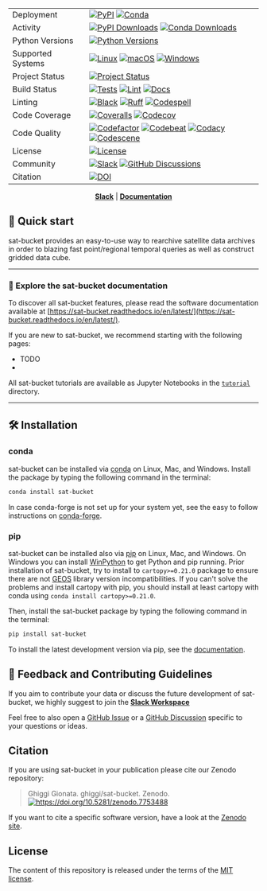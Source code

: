 <div align="center">

|                   |                                                                                                                                                                                                                                                                                                                                                                                                                                                                                                                                                                                                                                                                                           |
| ----------------- | ----------------------------------------------------------------------------------------------------------------------------------------------------------------------------------------------------------------------------------------------------------------------------------------------------------------------------------------------------------------------------------------------------------------------------------------------------------------------------------------------------------------------------------------------------------------------------------------------------------------------------------------------------------------------------------------- |
| Deployment        | [![PyPI](https://badge.fury.io/py/satellite-bucket.svg?style=flat)](https://pypi.org/project/sat-bucket/) [![Conda](https://img.shields.io/conda/vn/conda-forge/satellite-bucket.svg?logo=conda-forge&logoColor=white&style=flat)](https://anaconda.org/conda-forge/satellite-bucket)                                                                                                                                                                                                                                                                                                                                                                                                     |
| Activity          | [![PyPI Downloads](https://img.shields.io/pypi/dm/satellite-bucket.svg?label=PyPI%20downloads&style=flat)](https://pypi.org/project/satellite-bucket/) [![Conda Downloads](https://img.shields.io/conda/dn/conda-forge/satellite-bucket.svg?label=Conda%20downloads&style=flat)](https://anaconda.org/conda-forge/satellite-bucket)                                                                                                                                                                                                                                                                                                                                                      |
| Python Versions   | [![Python Versions](https://img.shields.io/badge/Python-3.10%20%203.11%20%203.12%20%203.13-blue?style=flat)](https://www.python.org/downloads/)                                                                                                                                                                                                                                                                                                                                                                                                                                                                                                                                           |
| Supported Systems | [![Linux](https://img.shields.io/github/actions/workflow/status/ghiggi/sat-bucket/.github/workflows/tests.yaml?label=Linux&style=flat)](https://github.com/ghiggi/sat-bucket/actions/workflows/tests.yaml) [![macOS](https://img.shields.io/github/actions/workflow/status/ghiggi/sat-bucket/.github/workflows/tests.yaml?label=macOS&style=flat)](https://github.com/ghiggi/sat-bucket/actions/workflows/tests.yaml) [![Windows](https://img.shields.io/github/actions/workflow/status/ghiggi/sat-bucket/.github/workflows/tests_windows.yaml?label=Windows&style=flat)](https://github.com/ghiggi/sat-bucket/actions/workflows/tests_windows.yaml)                                      |
| Project Status    | [![Project Status](https://www.repostatus.org/badges/latest/active.svg?style=flat)](https://www.repostatus.org/#active)                                                                                                                                                                                                                                                                                                                                                                                                                                                                                                                                                                   |
| Build Status      | [![Tests](https://github.com/ghiggi/sat-bucket/actions/workflows/tests.yaml/badge.svg?style=flat)](https://github.com/ghiggi/sat-bucket/actions/workflows/tests.yaml) [![Lint](https://github.com/ghiggi/sat-bucket/actions/workflows/lint.yaml/badge.svg?style=flat)](https://github.com/ghiggi/sat-bucket/actions/workflows/lint.yaml) [![Docs](https://readthedocs.org/projects/sat-bucket/badge/?version=latest&style=flat)](https://sat-bucket.readthedocs.io/en/latest/)                                                                                                                                                                                                            |
| Linting           | [![Black](https://img.shields.io/badge/code%20style-black-000000.svg?style=flat)](https://github.com/psf/black) [![Ruff](https://img.shields.io/endpoint?url=https://raw.githubusercontent.com/astral-sh/ruff/main/assets/badge/v2.json&style=flat)](https://github.com/astral-sh/ruff) [![Codespell](https://img.shields.io/badge/Codespell-enabled-brightgreen?style=flat)](https://github.com/codespell-project/codespell)                                                                                                                                                                                                                                                             |
| Code Coverage     | [![Coveralls](https://coveralls.io/repos/github/ghiggi/sat-bucket/badge.svg?branch=main&style=flat)](https://coveralls.io/github/ghiggi/sat-bucket?branch=main) [![Codecov](https://codecov.io/gh/ghiggi/sat-bucket/branch/main/graph/badge.svg?style=flat)](https://codecov.io/gh/ghiggi/sat-bucket)                                                                                                                                                                                                                                                                                                                                                                                     |
| Code Quality      | [![Codefactor](https://www.codefactor.io/repository/github/ghiggi/sat-bucket/badge?style=flat)](https://www.codefactor.io/repository/github/ghiggi/sat-bucket) [![Codebeat](https://codebeat.co/badges/236abcf2-cbae-4ca9-8a2d-3b70495bb16b?style=flat)](https://codebeat.co/projects/github-com-ghiggi-sat-bucket-main) [![Codacy](https://app.codacy.com/project/badge/Grade/bee842cb10004ad8bb9288256f2fc8af?style=flat)](https://app.codacy.com/gh/ghiggi/sat-bucket/dashboard?utm_source=gh&utm_medium=referral&utm_content=&utm_campaign=Badge_grade) [![Codescene](https://codescene.io/projects/67023/status-badges/code-health?style=flat)](https://codescene.io/projects/67023) |
| License           | [![License](https://img.shields.io/github/license/ghiggi/sat-bucket?style=flat)](https://github.com/ghiggi/sat-bucket/blob/main/LICENSE)                                                                                                                                                                                                                                                                                                                                                                                                                                                                                                                                                  |
| Community         | [![Slack](https://img.shields.io/badge/Slack-sat-bucket-green.svg?logo=slack&style=flat)](https://join.slack.com/t/gpmapi/shared_invite/zt-28vkxzjs1-~cIYci2o3G0qEEoQJVMQRg) [![GitHub Discussions](https://img.shields.io/badge/GitHub-Discussions-green?logo=github&style=flat)](https://github.com/ghiggi/sat-bucket/discussions)                                                                                                                                                                                                                                                                                                                                                      |
| Citation          | [![DOI](https://zenodo.org/badge/286664485.svg?style=flat)](https://doi.org/10.5281/zenodo.7753488)                                                                                                                                                                                                                                                                                                                                                                                                                                                                                                                                                                                       |

[**Slack**](https://join.slack.com/t/gpmapi/shared_invite/zt-28vkxzjs1-~cIYci2o3G0qEEoQJVMQRg) | [**Documentation**](https://sat-bucket.readthedocs.io/en/latest/)

<div align="left">

## 🚀 Quick start

sat-bucket provides an easy-to-use way to rearchive satellite data archives in order to blazing fast point/regional temporal queries as well as construct
gridded data cube.

______________________________________________________________________

### 📖 Explore the sat-bucket documentation

To discover all sat-bucket features,
please read the software documentation available at [https://sat-bucket.readthedocs.io/en/latest/](https://sat-bucket.readthedocs.io/en/latest/).

If you are new to sat-bucket, we recommend starting with the following pages:

- TODO
-

All sat-bucket tutorials are available as Jupyter Notebooks in the [`tutorial`](https://github.com/ghiggi/sat-bucket/tree/main/tutorials) directory.

______________________________________________________________________

## 🛠️ Installation

### conda

sat-bucket can be installed via [conda][conda_link] on Linux, Mac, and Windows.
Install the package by typing the following command in the terminal:

```bash
conda install sat-bucket
```

In case conda-forge is not set up for your system yet, see the easy to follow instructions on [conda-forge][conda_forge_link].

### pip

sat-bucket can be installed also via [pip][pip_link] on Linux, Mac, and Windows.
On Windows you can install [WinPython][winpy_link] to get Python and pip running.
Prior installation of sat-bucket, try to install to `cartopy>=0.21.0` package to ensure there are not [GEOS](https://libgeos.org/) library version incompatibilities.
If you can't solve the problems and install cartopy with pip, you should install at least cartopy with conda using `conda install cartopy>=0.21.0`.

Then, install the sat-bucket package by typing the following command in the terminal:

```bash
pip install sat-bucket
```

To install the latest development version via pip, see the [documentation][dev_install_link].

## 💭 Feedback and Contributing Guidelines

If you aim to contribute your data or discuss the future development of sat-bucket,
we highly suggest to join the [**Slack Workspace**](https://join.slack.com/t/gpmapi/shared_invite/zt-28vkxzjs1-~cIYci2o3G0qEEoQJVMQRg)

Feel free to also open a [GitHub Issue](https://github.com/ghiggi/sat-bucket/issues) or a [GitHub Discussion](https://github.com/ghiggi/sat-bucket/discussions) specific to your questions or ideas.

## Citation

If you are using sat-bucket in your publication please cite our Zenodo repository:

> Ghiggi Gionata. ghiggi/sat-bucket. Zenodo. [![<https://doi.org/10.5281/zenodo.7753488>](https://zenodo.org/badge/286664485.svg?style=flat)](https://doi.org/10.5281/zenodo.7753488)

If you want to cite a specific software version, have a look at the [Zenodo site](https://doi.org/10.5281/zenodo.7753488).

## License

The content of this repository is released under the terms of the [MIT license](LICENSE).

[conda_forge_link]: https://github.com/conda-forge/sat-bucket-feedstock#installing-sat-bucket
[conda_link]: https://docs.conda.io/en/latest/miniconda.html
[dev_install_link]: https://sat-bucket.readthedocs.io/en/latest/02_installation.html#installation-for-contributors
[pip_link]: https://pypi.org/project/sat-bucket
[winpy_link]: https://winpython.github.io/
